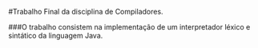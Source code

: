 #Trabalho Final da disciplina de Compiladores.

###O trabalho consistem na implementação de um interpretador léxico e sintático da linguagem Java.

